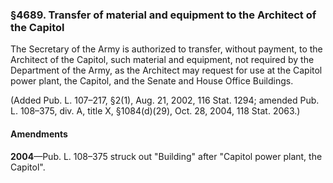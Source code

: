 ### §4689. Transfer of material and equipment to the Architect of the Capitol ###

The Secretary of the Army is authorized to transfer, without payment, to the Architect of the Capitol, such material and equipment, not required by the Department of the Army, as the Architect may request for use at the Capitol power plant, the Capitol, and the Senate and House Office Buildings.

(Added Pub. L. 107–217, §2(1), Aug. 21, 2002, 116 Stat. 1294; amended Pub. L. 108–375, div. A, title X, §1084(d)(29), Oct. 28, 2004, 118 Stat. 2063.)

#### Amendments ####

**2004**—Pub. L. 108–375 struck out "Building" after "Capitol power plant, the Capitol".